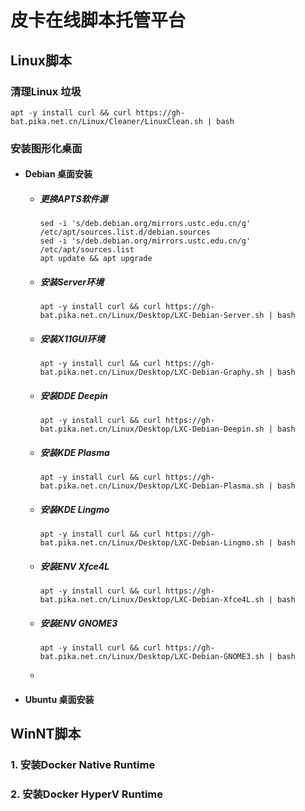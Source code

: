 # 皮卡在线脚本托管平台

## Linux脚本

### 清理Linux 垃圾

```shell
apt -y install curl && curl https://gh-bat.pika.net.cn/Linux/Cleaner/LinuxClean.sh | bash
```



### 安装图形化桌面

- #### Debian 桌面安装

  - ##### 更换APTS软件源

    ```shell
    sed -i 's/deb.debian.org/mirrors.ustc.edu.cn/g' /etc/apt/sources.list.d/debian.sources
    sed -i 's/deb.debian.org/mirrors.ustc.edu.cn/g' /etc/apt/sources.list
    apt update && apt upgrade
    ```
    
    

  - ##### 安装Server环境

    ```shell
    apt -y install curl && curl https://gh-bat.pika.net.cn/Linux/Desktop/LXC-Debian-Server.sh | bash
    ```
  
    

  - ##### 安装X11GUI环境

    ```shell
    apt -y install curl && curl https://gh-bat.pika.net.cn/Linux/Desktop/LXC-Debian-Graphy.sh | bash
    ```
  
    

  - ##### 安装DDE Deepin

    ```shell
    apt -y install curl && curl https://gh-bat.pika.net.cn/Linux/Desktop/LXC-Debian-Deepin.sh | bash
    ```
  
    

  - ##### 安装KDE Plasma

    ```shell
    apt -y install curl && curl https://gh-bat.pika.net.cn/Linux/Desktop/LXC-Debian-Plasma.sh | bash
    ```
  
    

  - ##### 安装KDE Lingmo

    ```shell
    apt -y install curl && curl https://gh-bat.pika.net.cn/Linux/Desktop/LXC-Debian-Lingmo.sh | bash
    ```
  
    

  - ##### 安装ENV Xfce4L

    ```shell
    apt -y install curl && curl https://gh-bat.pika.net.cn/Linux/Desktop/LXC-Debian-Xfce4L.sh | bash
    ```
  
    

  - ##### 安装ENV GNOME3

    ```shell
    apt -y install curl && curl https://gh-bat.pika.net.cn/Linux/Desktop/LXC-Debian-GNOME3.sh | bash
    ```


  - 

- #### Ubuntu 桌面安装



## WinNT脚本

### 1. 安装Docker Native Runtime



### 2. 安装Docker HyperV Runtime



